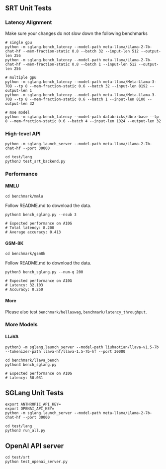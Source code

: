 ## SRT Unit Tests

### Latency Alignment
Make sure your changes do not slow down the following benchmarks
```
# single gpu
python -m sglang.bench_latency --model-path meta-llama/Llama-2-7b-chat-hf --mem-fraction-static 0.8 --batch 32 --input-len 512 --output-len 256
python -m sglang.bench_latency --model-path meta-llama/Llama-2-7b-chat-hf --mem-fraction-static 0.8 --batch 1 --input-len 512 --output-len 256

# multiple gpu
python -m sglang.bench_latency --model-path meta-llama/Meta-Llama-3-70B --tp 8 --mem-fraction-static 0.6 --batch 32 --input-len 8192 --output-len 1
python -m sglang.bench_latency --model-path meta-llama/Meta-Llama-3-70B --tp 8 --mem-fraction-static 0.6 --batch 1 --input-len 8100 --output-len 32

# moe model
python -m sglang.bench_latency --model-path databricks/dbrx-base --tp 8 --mem-fraction-static 0.6 --batch 4 --input-len 1024 --output-len 32
```

### High-level API

```
python -m sglang.launch_server --model-path meta-llama/Llama-2-7b-chat-hf --port 30000
```

```
cd test/lang
python3 test_srt_backend.py
```

### Performance

#### MMLU
```
cd benchmark/mmlu
```
Follow README.md to download the data.

```
python3 bench_sglang.py --nsub 3

# Expected performance on A10G
# Total latency: 8.200
# Average accuracy: 0.413
```

#### GSM-8K
```
cd benchmark/gsm8k
```
Follow README.md to download the data.

```
python3 bench_sglang.py --num-q 200

# Expected performance on A10G
# Latency: 32.103
# Accuracy: 0.250
```

#### More
Please also test `benchmark/hellaswag`, `benchmark/latency_throughput`.

### More Models

#### LLaVA

```
python3 -m sglang.launch_server --model-path liuhaotian/llava-v1.5-7b --tokenizer-path llava-hf/llava-1.5-7b-hf --port 30000
```

```
cd benchmark/llava_bench
python3 bench_sglang.py

# Expected performance on A10G
# Latency: 50.031
```

## SGLang Unit Tests
```
export ANTHROPIC_API_KEY=
export OPENAI_API_KEY=
python -m sglang.launch_server --model-path meta-llama/Llama-2-7b-chat-hf --port 30000
```

```
cd test/lang
python3 run_all.py
```

## OpenAI API server
```
cd test/srt
python test_openai_server.py
```